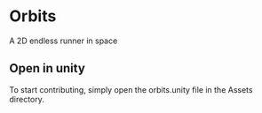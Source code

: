# Orbits
A 2D endless runner in space

## Open in unity
To start contributing, simply open the orbits.unity file in the Assets directory.
